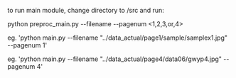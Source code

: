 to run main module, change directory to /src and run:

python preproc_main.py --filename <name> --pagenum <1,2,3,or,4>

eg. 'python main.py --filename "../data_actual/page1/sample/samplex1.jpg" --pagenum 1'

eg. 'python main.py --filename "../data_actual/page4/data06/gwyp4.jpg" --pagenum 4'